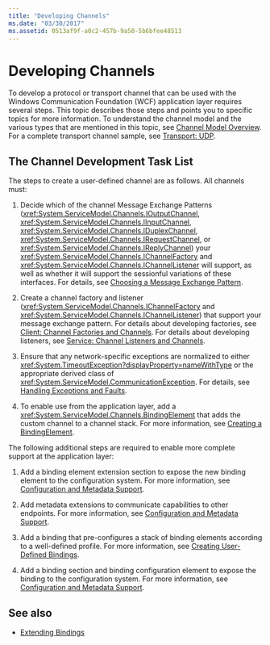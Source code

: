 ```yaml
---
title: "Developing Channels"
ms.date: "03/30/2017"
ms.assetid: 0513af9f-a0c2-457b-9a50-5b6bfee48513
---
```

# Developing Channels
To develop a protocol or transport channel that can be used with the Windows Communication Foundation (WCF) application layer requires several steps. This topic describes those steps and points you to specific topics for more information. To understand the channel model and the various types that are mentioned in this topic, see [Channel Model Overview](../../../../docs/framework/wcf/extending/channel-model-overview.md). For a complete transport channel sample, see [Transport: UDP](../../../../docs/framework/wcf/samples/transport-udp.md).  
  
## The Channel Development Task List  
 The steps to create a user-defined channel are as follows. All channels must:  
  
1.  Decide which of the channel Message Exchange Patterns (<xref:System.ServiceModel.Channels.IOutputChannel>, <xref:System.ServiceModel.Channels.IInputChannel>, <xref:System.ServiceModel.Channels.IDuplexChannel>, <xref:System.ServiceModel.Channels.IRequestChannel>, or <xref:System.ServiceModel.Channels.IReplyChannel>) your <xref:System.ServiceModel.Channels.IChannelFactory> and <xref:System.ServiceModel.Channels.IChannelListener> will support, as well as whether it will support the sessionful variations of these interfaces. For details, see [Choosing a Message Exchange Pattern](../../../../docs/framework/wcf/extending/choosing-a-message-exchange-pattern.md).  
  
2.  Create a channel factory and listener (<xref:System.ServiceModel.Channels.IChannelFactory> and <xref:System.ServiceModel.Channels.IChannelListener>) that support your message exchange pattern. For details about developing factories, see [Client: Channel Factories and Channels](../../../../docs/framework/wcf/extending/client-channel-factories-and-channels.md). For details about developing listeners, see [Service: Channel Listeners and Channels](../../../../docs/framework/wcf/extending/service-channel-listeners-and-channels.md).  
  
3.  Ensure that any network-specific exceptions are normalized to either <xref:System.TimeoutException?displayProperty=nameWithType> or the appropriate derived class of <xref:System.ServiceModel.CommunicationException>. For details, see [Handling Exceptions and Faults](../../../../docs/framework/wcf/extending/handling-exceptions-and-faults.md).  
  
4.  To enable use from the application layer, add a <xref:System.ServiceModel.Channels.BindingElement> that adds the custom channel to a channel stack. For more information, see [Creating a BindingElement](../../../../docs/framework/wcf/extending/creating-a-bindingelement.md).  
  
 The following additional steps are required to enable more complete support at the application layer:  
  
1.  Add a binding element extension section to expose the new binding element to the configuration system. For more information, see [Configuration and Metadata Support](../../../../docs/framework/wcf/extending/configuration-and-metadata-support.md).  
  
2.  Add metadata extensions to communicate capabilities to other endpoints. For more information, see [Configuration and Metadata Support](../../../../docs/framework/wcf/extending/configuration-and-metadata-support.md).  
  
3.  Add a binding that pre-configures a stack of binding elements according to a well-defined profile. For more information, see [Creating User-Defined Bindings](../../../../docs/framework/wcf/extending/creating-user-defined-bindings.md).  
  
4.  Add a binding section and binding configuration element to expose the binding to the configuration system. For more information, see [Configuration and Metadata Support](../../../../docs/framework/wcf/extending/configuration-and-metadata-support.md).  
  
## See also
- [Extending Bindings](../../../../docs/framework/wcf/extending/extending-bindings.md)
